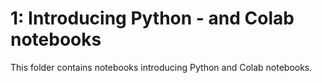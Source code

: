 # 1: Introducing Python - and Colab notebooks

This folder contains notebooks introducing Python and Colab notebooks. 
